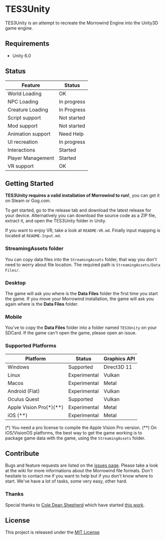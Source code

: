 # TES3Unity

TES3Unity is an attempt to recreate the Morrowind Engine into the Unity3D game engine.

## Requirements
- Unity 6.0

## Status
| Feature | Status |
|---------|--------|
| World Loading | OK |
| NPC Loading | In progress |
| Creature Loading | In Progress |
| Script support | Not started |
| Mod support | Not started |
| Animation support | Need Help |
| UI recreation | In progress |
| Interactions | Started |
| Player Management | Started |
| VR support | OK |


## Getting Started

**TES3Unity requires a valid installation of Morrowind to run!**, you can get it on Steam or Gog.com.

To get started, go to the release tab and download the latest release for your device.
Alternatively you can download the source code as a ZIP file, extract it, and open the TES3Unity folder in Unity.

If you want to enjoy VR, take a look at `README-VR.md`. Finally input mapping is located at `README-Input.md`.

### StreamingAssets folder
You can copy data files into the `StreamingAssets` folder, that way you don't need to worry about file location.
The required path is `StreamingAssets/Data Files/`.

### Desktop
The game will ask you where is the **Data Files** folder the first time you start the game. If you move your Morrowind installation, the game will ask you again where is the **Data Files** folder.
  
### Mobile
You've to copy the **Data Files** folder into a folder named `TES3Unity` on your SDCard. If the game can't open the game, please open an issue.

### Supported Platforms
| Platform                | Status | Graphics API |
|-------------------------|--------|-------------|
| Windows                 | Supported | Direct3D 11 |
| Linux                   | Experimental | Vulkan |
| Macos                   | Experimental | Metal |
| Android (Flat)          | Experimental | Vulkan |
| Oculus Quest            | Supported | Vulkan |
| Apple Vision Pro(*)(**) | Experimental | Metal |
| iOS (**)                | Experimental | Metal |

(*) You need a pro license to compile the Apple Vision Pro version.
(**) On iOS/VisionOS platforms, the best way to get the game working is to package game data with the game, using the `StreamingAssets` folder.

## Contribute
Bugs and feature requests are listed on the [issues page](https://github.com/demonixis/TES3Unity/issues). 
Please take a look at the wiki for more informations about the Morrowind file formats. Don't hesitate to contact me if you want to help but if you don't know where to start. We've have a lot of tasks, some very easy, other hard.

### Thanks
Special thanks to [Cole Dean Shepherd](https://github.com/ColeDeanShepherd) which have started [this work](https://github.com/ColeDeanShepherd/TESUnity).

## License
This project is released under the [MIT License](https://github.com/demonixis/TES3Unity/blob/master/LICENSE.txt)